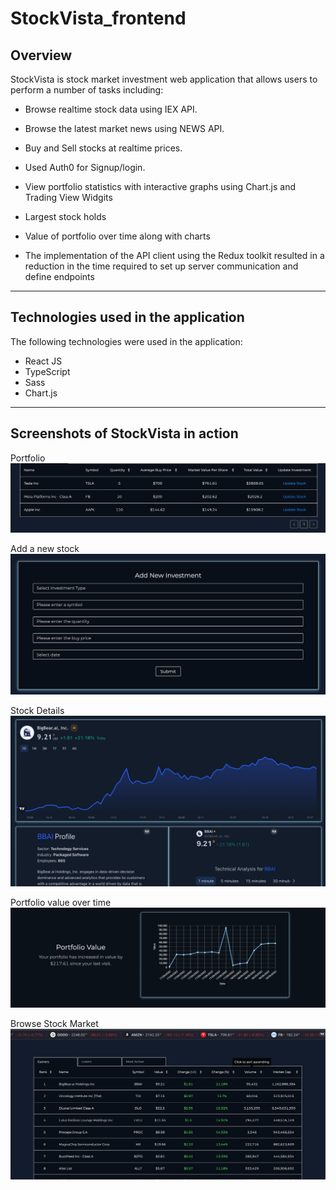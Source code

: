 # StockVista_frontend

## Overview
StockVista is stock market investment web application that allows users to perform a number of tasks including:

* Browse realtime stock data using IEX API.

* Browse the latest market news using NEWS API.

* Buy and Sell stocks at realtime prices.

* Used Auth0 for Signup/login.

* View portfolio statistics with interactive graphs using Chart.js and Trading View Widgits

* Largest stock holds

* Value of portfolio over time along with charts

* The implementation of the API client using the Redux toolkit resulted in a reduction in the time required to set
up server communication and define endpoints
---

## Technologies used in the application
The following technologies were used in the application:
* React JS
* TypeScript
* Sass
* Chart.js
---

## Screenshots of StockVista in action
Portfolio
![portfolio.png](./Screenshots/portfolio.png)

Add a new stock
![add_asset.png](./Screenshots/add_asset.png)

Stock Details
![details.png](./Screenshots/details.png)

Portfolio value over time
![portfolio_over_time.png](./Screenshots/portfolio_over_time.png)

Browse Stock Market
![browse_stock.png](./Screenshots/browse_stock.png)

